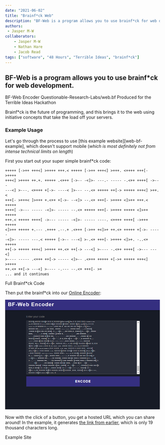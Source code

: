 ```yaml
---
date: "2021-06-02"
title: "Brainf*ck Web"
description: "BF-Web is a program allows you to use brainf*ck for web development"
authors:
 - Jasper M-W
collaborators:
    - Jasper M-W
    - Nathan Hare
    - Jacob Read
tags: ["software", "48 Hours", "Terrible Ideas", "brainf*ck"]
---
```


<script lang="ts">
    import MarkdownLink from "$md/MarkdownLink.svelte";
    import examplePageLink from "./examplePageLink.txt?raw";
</script>

## BF-Web is a program allows you to use brainf*ck for web development.

<MarkdownLink href="https://bf-web.qrl.nz/" color="#342e7e">BF-Web Encoder</MarkdownLink>
<MarkdownLink href="https://github.com/Questionable-Research-Labs/web.bf">Questionable-Research-Labs/web.bf</MarkdownLink>
<MarkdownLink href="https://terriblehack.com/">Produced for the Terrible Ideas Hackathon</MarkdownLink>


Brainf*ck is the future of programming, and this brings it to the web using initiative concepts that take the load off your servers.

### Example Usage

Let's go through the process to use [this example website][web-bf-example], which doesn't support mobile (*which is most definitely not from intense technical limits on length*)

First you start out your super simple brainf*ck code:

```brainfuck
+++++ [->++ +++<] >++++ +++.< +++++ [->++ +++<] >+++. <++++ +++[- >++++
+++<] >++++ ++.+. +++++ .<+++ [->-- -<]>- ---.- ----- -.<++ ++++[ ->---
---<] >---. <++++ +[->- ----< ]>--- --.<+ +++++ ++[-> +++++ +++<] >++.<
+++[- >+++< ]>+++ +.<++ +[->- --<]> --.<+ +++[- >++++ <]>++ +++.< +++++
++++[ ->--- ----- -<]>- ----- --.<+ +++++ +++[- >++++ +++++ <]>++ +++++
+++.< +++++ ++++[ ->--- ----- -<]>- ----- ----. <++++ ++++[ ->+++ +++++
<]>++ +++++ +.--- .++++ .--.+ .<+++ [->++ +<]>+ ++.<+ +++++ +[->- -----
-<]>- ----- ---.< +++++ [->-- ---<] >-.<+ +++[- >++++ <]>+. -..<+ +++++
++[-> +++++ +++<] >++++ ++.<+ ++[-> ---<] >---- -.<++ ++++[ ->--- ---<]
>---- ----- .<+++ ++[-> ----- <]>-- .<+++ +++++ +[->+ +++++ +++<] >++++
++.<+ ++[-> ---<] >---- -.--- --.<+ +++[- >+
... and it continues
```
<MarkdownLink href="https://gist.github.com/Fallstop/41297649a5a2880e834e08450dd73e82">Full Brainf*ck Code</MarkdownLink>



Then put the brainf*ck into our [Online Encoder](https://bf-web.qrl.nz/):

![Brainf*ck in simple encoder](./exanple_encoder.png)

Now with the click of a button, you get a hosted URL which you can share around! In the example, it generates [the link from earlier]({examplePageLink}), which is only 19 thousand characters long.


<MarkdownLink color="#342e7e" href={examplePageLink}>
Example Site
</MarkdownLink>

